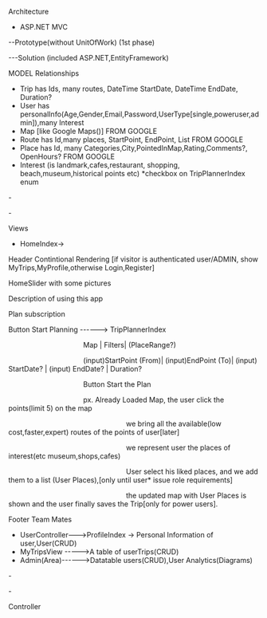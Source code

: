 ﻿Architecture

- ASP.NET MVC

--Prototype(without UnitOfWork) (1st phase)

---Solution (included ASP.NET,EntityFramework)






MODEL                            Relationships

- Trip				      has Ids, many routes, DateTime StartDate, DateTime EndDate, Duration?
- User				      has personalInfo(Age,Gender,Email,Password,UserType[single,poweruser,admin]),many Interest
- Map				      [like Google Maps()] 						     FROM GOOGLE
- Route				      has Id,many places, StartPoint, EndPoint, List <BetweenPoints>         FROM GOOGLE
- Place				      has Id, many Categories,City,PointedInMap,Rating,Comments?, OpenHours? FROM GOOGLE
- Interest			      (is landmark,cafes,restaurant, shopping, beach,museum,historical points etc) \*checkbox on TripPlannerIndex enum

\-

\-

Views

- HomeIndex->

Header Contintional Rendering [if visitor is authenticated user/ADMIN, show MyTrips,MyProfile,otherwise Login,Register]

HomeSlider with some pictures

Description of using this app

Plan subscription

Button Start Planning         ------> TripPlannerIndex

`				      `Map | Filters| (PlaceRange?)

`				      `(input)StartPoint (From)| (input)EndPoint (To)| (input) StartDate? | (input) EndDate? | Duration?

`				      `Button Start the Plan

`				      `px. Already Loaded Map, the user click the points(limit 5) on the map

`						  	      `we bring all the available(low cost,faster,expert) routes of the points of user[later]

`							      `we represent user the places of interest(etc museum,shops,cafes)

`							      `User select his liked places, and we add them to a list (User Places),[only until user\* issue role requirements]

`							      `the updated map with User Places is shown and the user finally saves the Trip[only for power users].

Footer Team Mates




- UserController--->ProfileIndex -> Personal Information of user,User(CRUD)
- MyTripsView ----->A table of userTrips(CRUD)
- Admin(Area)------>Datatable users(CRUD),User Analytics(Diagrams)

\-

\-

Controller
